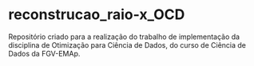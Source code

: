 # reconstrucao_raio-x_OCD
Repositório criado para a realização do trabalho de implementação da disciplina de Otimização para Ciência de Dados, do curso de Ciência de Dados da FGV-EMAp.
